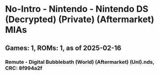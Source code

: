 # No-Intro - Nintendo - Nintendo DS (Decrypted) (Private) (Aftermarket) MIAs
## Games: 1, ROMs: 1, as of 2025-02-16

### Remute - Digital Bubblebath (World) (Aftermarket) (Unl).nds, CRC: 8f994a2f
